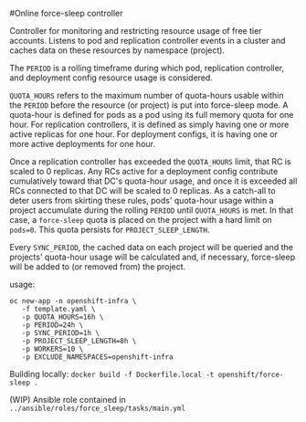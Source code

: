 #Online force-sleep controller

Controller for monitoring and restricting resource usage of free tier accounts. Listens to pod and replication controller events in a cluster and caches data on these resources by namespace (project).

The `PERIOD` is a rolling timeframe during which pod, replication controller, and deployment config resource usage is considered.

`QUOTA_HOURS` refers to the maximum number of quota-hours usable within the `PERIOD` before the resource (or project) is put into force-sleep mode. A quota-hour is defined for pods as a pod using its full memory quota for one hour. For replication controllers, it is defined as simply having one or more active replicas for one hour. For deployment configs, it is having one or more active deployments for one hour.

Once a replication controller has exceeded the `QUOTA_HOURS` limit, that RC is scaled to 0 replicas. Any RCs active for a deployment config contribute cumulatively toward that DC's quota-hour usage, and once it is exceeded all RCs connected to that DC will be scaled to 0 replicas. As a catch-all to deter users from skirting these rules, pods' quota-hour usage within a project accumulate during the rolling `PERIOD` until `QUOTA_HOURS` is met. In that case, a `force-sleep` quota is placed on the project with a hard limit on `pods=0`. This quota persists for `PROJECT_SLEEP_LENGTH`. 

Every `SYNC_PERIOD`, the cached data on each project will be queried and the projects' quota-hour usage will be calculated and, if necessary, force-sleep will be added to (or removed from) the project.

usage:
```
oc new-app -n openshift-infra \
   -f template.yaml \
   -p QUOTA_HOURS=16h \
   -p PERIOD=24h \
   -p SYNC_PERIOD=1h \
   -p PROJECT_SLEEP_LENGTH=8h \
   -p WORKERS=10 \
   -p EXCLUDE_NAMESPACES=openshift-infra
```

Building locally:
`docker build -f Dockerfile.local -t openshift/force-sleep .`

(WIP) Ansible role contained in `../ansible/roles/force_sleep/tasks/main.yml`